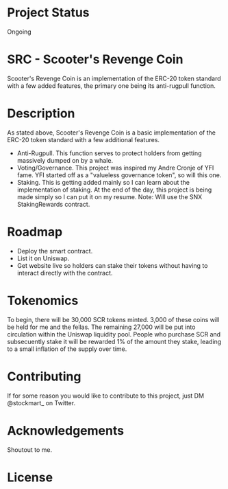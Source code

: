 # Project Status 

Ongoing 

# SRC - Scooter's Revenge Coin

Scooter's Revenge Coin is an implementation of the ERC-20 token standard with a few added features, the primary one being its anti-rugpull function. 

# Description 

As stated above, Scooter's Revenge Coin is a basic implementation of the ERC-20 token standard with a few additional features.
  - Anti-Rugpull. This function serves to protect holders from getting massively dumped on by a whale.
  - Voting/Governance. This project was inspired my Andre Cronje of YFI fame. YFI started off as a "valueless governance token", so will this one. 
  - Staking. This is getting added mainly so I can learn about the implementation of staking. At the end of the day, this project is being made simply so I can put it on my resume. Note: Will use the SNX StakingRewards contract.
  
# Roadmap 

- Deploy the smart contract.
- List it on Uniswap.
- Get website live so holders can stake their tokens without having to interact directly with the contract.

# Tokenomics 

To begin, there will be 30,000 SCR tokens minted. 3,000 of these coins will be held for me and the fellas. The remaining 27,000 will be put into circulation
within the Uniswap liquidity pool. People who purchase SCR and subsecuently stake it will be rewarded 1% of the amount they stake, leading to a small inflation of
the supply over time. 

# Contributing 

If for some reason you would like to contribute to this project, just DM @stockmart_ on Twitter. 

# Acknowledgements 

Shoutout to me. 

# License 
